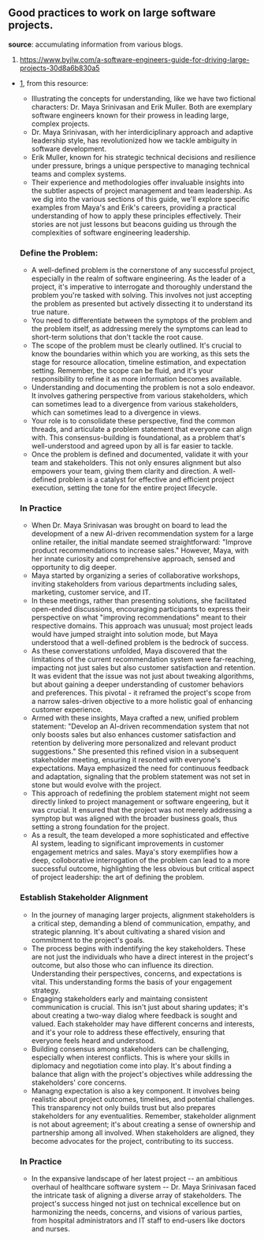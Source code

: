 ## Good practices to work on large software projects.

**source**: accumulating information from various blogs.

1. https://www.byjlw.com/a-software-engineers-guide-for-driving-large-projects-30d8a6b830a5

- [1](https://www.byjlw.com/a-software-engineers-guide-for-driving-large-projects-30d8a6b830a5), from this resource:

  - Illustrating the concepts for understanding, like we have two fictional characters: Dr. Maya Srinivasan and Erik
    Muller. Both are exemplary software engineers known for their prowess in leading large, complex projects.
  - Dr. Maya Srinivasan, with her interdiciplinary approach and adaptive leadership style, has revolutionized how we
    tackle ambiguity in software development.
  - Erik Muller, known for his strategic technical decisions and resilience under pressure, brings a unique
    perspective to managing technical teams and complex systems.
  - Their experience and methodologies offer invaluable insights into the subtler aspects of project management and team
    leadership. As we dig into the various sections of this guide, we'll explore specific examples from Maya's and Erik's
    careers, providing a practical understanding of how to apply these principles effectively. Their stories are not just
    lessons but beacons guiding us through the complexities of software engineering leadership.

  ### Define the Problem:

  - A well-defined problem is the cornerstone of any successful project, especially in the realm of software engineering.
    As the leader of a project, it's imperative to interrogate and thoroughly understand the problem you're tasked with
    solving. This involves not just accepting the problem as presented but actively dissecting it to understand its true
    nature.
  - You need to differentiate between the symptops of the problem and the problem itself, as addressing merely the
    symptoms can lead to short-term solutions that don't tackle the root cause.
  - The scope of the problem must be clearly outlined. It's crucial to know the boundaries within which you are working,
    as this sets the stage for resource allocation, timeline estimation, and expectation setting. Remember, the scope can
    be fluid, and it's your responsibility to refine it as more information becomes available.
  - Understanding and documenting the problem is not a solo endeavor. It involves gathering perspective from various
    stakeholders, which can sometimes lead to a divergence from various stakeholders, which can sometimes lead to a
    divergence in views.
  - Your role is to consolidate these perspective, find the common threads, and articulate a problem statement that
    everyone can align with. This consensus-building is foundational, as a problem that's well-understood and agreed upon
    by all is far easier to tackle.
  - Once the problem is defined and documented, validate it with your team and stakeholders. This not only ensures
    alignment but also empowers your team, giving them clarity and direction. A well-defined problem is a catalyst for
    effective and efficient project execution, setting the tone for the entire project lifecycle.

  ### In Practice

  - When Dr. Maya Srinivasan was brought on board to lead the development of a new AI-driven recommendation system for a
    large online retailer, the initial mandate seemed straightforward: "Improve product recommendations to increase sales."
    However, Maya, with her innate curiosity and comprehensive approach, sensed and opportunity to dig deeper.
  - Maya started by organizing a series of collaborative workshops, inviting stakeholders from various departments
    including sales, marketing, customer service, and IT.
  - In these meetings, rather than presenting solutions, she facilitated open-ended discussions, encouraging participants
    to express their perspective on what "improving recommendations" meant to their respective domains. This approach was
    unusual; most project leads would have jumped straight into solution mode, but Maya understood that a well-defined
    problem is the bedrock of success.
  - As these converstations unfolded, Maya discovered that the limitations of the current recommendation system were
    far-reaching, impacting not just sales but also customer satisfaction and retention. It was evident that the issue was
    not just about tweaking algorithms, but about gaining a deeper understanding of customer behaviors and preferences. This
    pivotal - it reframed the project's scope from a narrow sales-driven objective to a more holistic goal of enhancing
    customer experience.
  - Armed with these insights, Maya crafted a new, unified problem statement: "Develop an AI-driven recommendation system
    that not only boosts sales but also enhances customer satisfaction and retention by delivering more personalized and
    relevant product suggestions." She presented this refined vision in a subsequent stakeholder meeting, ensuring it
    resonted with everyone's expectations. Maya emphasized the need for continuous feedback and adaptation, signaling that
    the problem statement was not set in stone but would evolve with the project.
  - This approach of redefining the problem statement might not seem directly linked to project management or software
    engeering, but it was crucial. It ensured that the project was not merely addressing a symptop but was aligned with the
    broader business goals, thus setting a strong foundation for the project.
  - As a result, the team developed a more sophisticated and effective AI system, leading to significant improvements in
    customer engagement metrics and sales. Maya's story exemplifies how a deep, colloborative interrogation of the problem
    can lead to a more successful outcome, highlighting the less obvious but critical aspect of project leadership: the
    art of defining the problem.

  ### Establish Stakeholder Alignment

  - In the journey of managing larger projects, alignment stakeholders is a critical step, demanding a blend of
    communication, empathy, and strategic planning. It's about cultivating a shared vision and commitment to the project's
    goals.
  - The process begins with indentifying the key stakeholders. These are not just the individuals who have a direct
    interest in the project's outcome, but also those who can influence its direction. Understanding their perspectives,
    concerns, and expectations is vital. This understanding forms the basis of your engagement strategy.
  - Engaging stakeholders early and maintaing consistent communication is crucial. This isn't just about sharing updates;
    it's about creating a two-way dialog where feedback is sought and valued. Each stakeholder may have different concerns
    and interests, and it's your role to address these effectively, ensuring that everyone feels heard and understood.
  - Building consensus among stakeholders can be challenging, especially when interest conflicts. This is where your skills
    in diplomacy and negotiation come into play. It's about finding a balance that align with the project's objectives while
    addressing the stakeholders' core concerns.
  - Managng expectation is also a key component. It involves being realistic about project outcomes, timelines, and potential
    challenges. This transparency not only builds trust but also prepares stakeholders for any eventualities. Remember,
    stakeholder alignment is not about agreement; it's about creating a sense of ownership and partnership among all involved.
    When stakeholders are aligned, they become advocates for the project, contributing to its success.

  ### In Practice

  - In the expansive landscape of her latest project -- an ambitious overhaul of healthcare software system -- Dr. Maya
    Srinivasan faced the intricate task of aligning a diverse array of stakeholders. The project's success hinged not just
    on technical excellence but on harmonizing the needs, concerns, and visions of various parties, from hospital
    administrators and IT staff to end-users like doctors and nurses.
